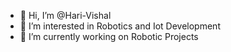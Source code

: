 - 👋 Hi, I’m @Hari-Vishal
- 👀 I’m interested in Robotics and Iot Development
- 🌱 I’m currently working on Robotic Projects

<!---
Hari-Vishal/Hari-Vishal is a ✨ special ✨ repository because its `README.md` (this file) appears on your GitHub profile.
You can click the Preview link to take a look at your changes.
--->
